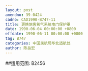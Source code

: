 ```yaml
---
layout: post
amendno: 39-0424
cadno: CAD1990-B747-11
title: 更换旅客氧气系统电门保护罩
date: 1990-06-04 00:00:00 +0800
effdate: 1990-06-11 00:00:00 +0800
tag: B747
categories: 中国民航局华北适航处
author: 陈岳宏
---
```


##适用范围:
B2456

